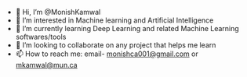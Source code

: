 - 👋 Hi, I’m @MonishKamwal
- 👀 I’m interested in Machine learning and Artificial Intelligence
- 🌱 I’m currently learning Deep Learning and related Machine Learning softwares/tools
- 💞️ I’m looking to collaborate on any project that helps me learn
- 📫 How to reach me: email- monishca001@gmail.com or mkamwal@mun.ca
 <!---
LoneWolf2004/LoneWolf2004 is a ✨ special ✨ repository because its `README.md` (this file) appears on your GitHub profile.
You can click the Preview link to take a look at your changes.
--->
